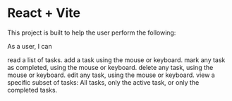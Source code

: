 # React + Vite

This project is built to help the user perform the following:

As a user, I can

read a list of tasks.
add a task using the mouse or keyboard.
mark any task as completed, using the mouse or keyboard.
delete any task, using the mouse or keyboard.
edit any task, using the mouse or keyboard.
view a specific subset of tasks: All tasks, only the active task, or only the completed tasks.
